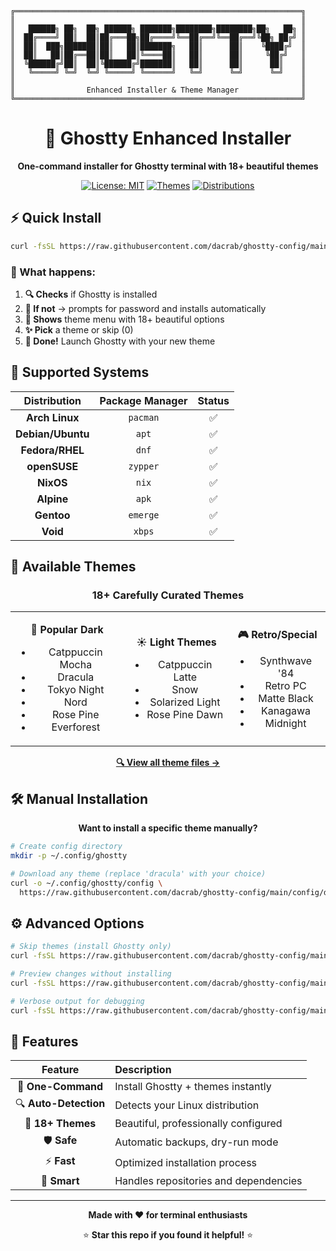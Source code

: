 ```
╔════════════════════════════════════════════════════════════════╗
║                                                                ║
║   ██████╗ ██╗  ██╗ ██████╗ ███████╗████████╗████████╗██╗   ██╗ ║
║  ██╔════╝ ██║  ██║██╔═══██╗██╔════╝╚══██╔══╝╚══██╔══╝╚██╗ ██╔╝ ║
║  ██║  ███╗███████║██║   ██║███████╗   ██║      ██║    ╚████╔╝  ║
║  ██║   ██║██╔══██║██║   ██║╚════██║   ██║      ██║     ╚██╔╝   ║
║  ╚██████╔╝██║  ██║╚██████╔╝███████║   ██║      ██║      ██║    ║
║   ╚═════╝ ╚═╝  ╚═╝ ╚═════╝ ╚══════╝   ╚═╝      ╚═╝      ╚═╝    ║
║                                                                ║
║                Enhanced Installer & Theme Manager              ║
╚════════════════════════════════════════════════════════════════╝
```

<div align="center">

# 🚀 Ghostty Enhanced Installer

**One-command installer for Ghostty terminal with 18+ beautiful themes**

[![License: MIT](https://img.shields.io/badge/License-MIT-yellow.svg)](https://opensource.org/licenses/MIT)
[![Themes](https://img.shields.io/badge/Themes-18+-blue.svg)](#available-themes)
[![Distributions](https://img.shields.io/badge/Linux-8+-red.svg)](#supported-systems)

</div>

## ⚡ Quick Install

<div align="center">

```bash
curl -fsSL https://raw.githubusercontent.com/dacrab/ghostty-config/main/setup.sh | bash
```

</div>

### 🎯 What happens:
1. **🔍 Checks** if Ghostty is installed
2. **🔐 If not** → prompts for password and installs automatically  
3. **🎨 Shows** theme menu with 18+ beautiful options
4. **✨ Pick** a theme or skip (0)
5. **🎉 Done!** Launch Ghostty with your new theme

## 🐧 Supported Systems

<div align="center">

| Distribution | Package Manager | Status |
|:------------:|:---------------:|:------:|
| **Arch Linux** | `pacman` | ✅ |
| **Debian/Ubuntu** | `apt` | ✅ |
| **Fedora/RHEL** | `dnf` | ✅ |
| **openSUSE** | `zypper` | ✅ |
| **NixOS** | `nix` | ✅ |
| **Alpine** | `apk` | ✅ |
| **Gentoo** | `emerge` | ✅ |
| **Void** | `xbps` | ✅ |

</div>

## 🎨 Available Themes

<div align="center">

### 18+ Carefully Curated Themes

</div>

<table align="center">
<tr>
<td align="center">

**🌙 Popular Dark**
- Catppuccin Mocha
- Dracula  
- Tokyo Night
- Nord
- Rose Pine
- Everforest

</td>
<td align="center">

**☀️ Light Themes**
- Catppuccin Latte
- Snow
- Solarized Light
- Rose Pine Dawn

</td>
<td align="center">

**🎮 Retro/Special**
- Synthwave '84
- Retro PC
- Matte Black
- Kanagawa
- Midnight

</td>
</tr>
</table>

<div align="center">

[**🔍 View all theme files →**](config/)

</div>

## 🛠️ Manual Installation

<div align="center">

**Want to install a specific theme manually?**

</div>

```bash
# Create config directory
mkdir -p ~/.config/ghostty

# Download any theme (replace 'dracula' with your choice)
curl -o ~/.config/ghostty/config \
  https://raw.githubusercontent.com/dacrab/ghostty-config/main/config/dracula
```

## ⚙️ Advanced Options

```bash
# Skip themes (install Ghostty only)
curl -fsSL https://raw.githubusercontent.com/dacrab/ghostty-config/main/setup.sh | bash -s -- --skip-theme

# Preview changes without installing
curl -fsSL https://raw.githubusercontent.com/dacrab/ghostty-config/main/setup.sh | bash -s -- --dry-run

# Verbose output for debugging
curl -fsSL https://raw.githubusercontent.com/dacrab/ghostty-config/main/setup.sh | bash -s -- --verbose
```

## 🚀 Features

<div align="center">

| Feature | Description |
|:-------:|:------------|
| 🎯 **One-Command** | Install Ghostty + themes instantly |
| 🔍 **Auto-Detection** | Detects your Linux distribution |
| 🎨 **18+ Themes** | Beautiful, professionally configured |
| 🛡️ **Safe** | Automatic backups, dry-run mode |
| ⚡ **Fast** | Optimized installation process |
| 🔧 **Smart** | Handles repositories and dependencies |

</div>

---

<div align="center">

**Made with ❤️ for terminal enthusiasts**

⭐ **Star this repo if you found it helpful!** ⭐

</div>
